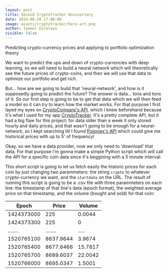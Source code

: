 ```yaml
---
layout: post
title: Second CryptoTracker Anniversary
date: 2019-08-20 17:00:00
image: assets/cryptotracker/hero-art.png
author: Ismael Estalayo
visible: false
---
```


Predicting crypto-currency prices and applying to portfolio optimization theory


We want to predict the ups and down of crypto-currencies with deep learning, so we will need to build a neural network which will theoretically see the future prices of crypto-coins, and then we will use that data to optimize our portfolio and get rich. 

But... how are we going to build that 'neural-network', and how is it supposedly going to predict the future? The answer is data... tons and tons of it. So our first step is going to be to get that data which we will then feed a model so it can try to learn how the market works. For that purpose I first layed my eyes on [CryptoCompare's API](https://min-api.cryptocompare.com/), which I knew beforehand because it's what I used for my app [CryptoTracker](https://www.microsoft.com/en-us/store/p/cryptotracker/9n3b47hbvblc). It's a pretty complete API, but it had a big flaw for this project: for data older than a week it only stored hourly and daily prices, and that wasn't going to be enough for a neural-network, so I kept searching till I found [Poloniex's API](https://poloniex.com/support/api/) which could give me historical prices with up to 5' of frequency!

Okay, so we have a data provider, now we only need to 'download' that data. For that purpose I'm gonna make a simple Python script which will call the API for a specific coin data since it's beggining with a 5 minute interval:


This short script is going to let us fetch easily the historic prices for each coin by just changing two parammeters: the string `crypto` to whatever crypto-currency we want, and the `startdate` on the URL. The result of running this script is going to be a .csv file with three parammeters on each line: the timestamp of that line's data (epoch format), the weighted average price on that timestamp, and the volume (bought and sold) for that coin:

|Epoch       |Price       |Volume    | 
|------------|------------|----------| 
| 1424373000 |  225       |  0.0044  | 
| 1424373300 |  225       |  0       | 
|  ........  |  ........  |  .....   | 
| 1520765100 |  8637.9644 |  3.9674  | 
| 1520765400 |  8677.6466 |  15.7817 | 
| 1520765700 |  8689.6037 |  22.0042 | 
| 1520766000 |  8695.0347 |  1.5001  |